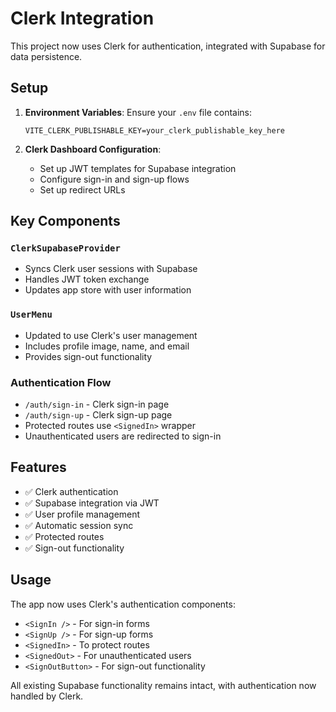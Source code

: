 # Clerk Integration

This project now uses Clerk for authentication, integrated with Supabase for data persistence.

## Setup

1. **Environment Variables**: Ensure your `.env` file contains:

   ```
   VITE_CLERK_PUBLISHABLE_KEY=your_clerk_publishable_key_here
   ```

2. **Clerk Dashboard Configuration**:
   - Set up JWT templates for Supabase integration
   - Configure sign-in and sign-up flows
   - Set up redirect URLs

## Key Components

### `ClerkSupabaseProvider`

- Syncs Clerk user sessions with Supabase
- Handles JWT token exchange
- Updates app store with user information

### `UserMenu`

- Updated to use Clerk's user management
- Includes profile image, name, and email
- Provides sign-out functionality

### Authentication Flow

- `/auth/sign-in` - Clerk sign-in page
- `/auth/sign-up` - Clerk sign-up page
- Protected routes use `<SignedIn>` wrapper
- Unauthenticated users are redirected to sign-in

## Features

- ✅ Clerk authentication
- ✅ Supabase integration via JWT
- ✅ User profile management
- ✅ Automatic session sync
- ✅ Protected routes
- ✅ Sign-out functionality

## Usage

The app now uses Clerk's authentication components:

- `<SignIn />` - For sign-in forms
- `<SignUp />` - For sign-up forms
- `<SignedIn>` - To protect routes
- `<SignedOut>` - For unauthenticated users
- `<SignOutButton>` - For sign-out functionality

All existing Supabase functionality remains intact, with authentication now handled by Clerk.
